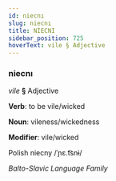 ```yaml
---
id: niecnı
slug: niecnı
title: NİECNI
sidebar_position: 725
hoverText: vile § Adjective
---
```


### niecnı

*vile* **§** Adjective

**Verb**: to be vile/wicked

**Noun**: vileness/wickedness

**Modifier**: vile/wicked

Polish niecny /ˈɲɛ.t͡snɨ/

*Balto-Slavic Language Family*
